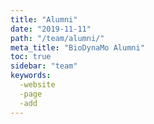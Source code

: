 ```yaml
---
title: "Alumni"
date: "2019-11-11"
path: "/team/alumni/"
meta_title: "BioDynaMo Alumni"
toc: true
sidebar: "team"
keywords:
  -website
  -page
  -add
---
```

